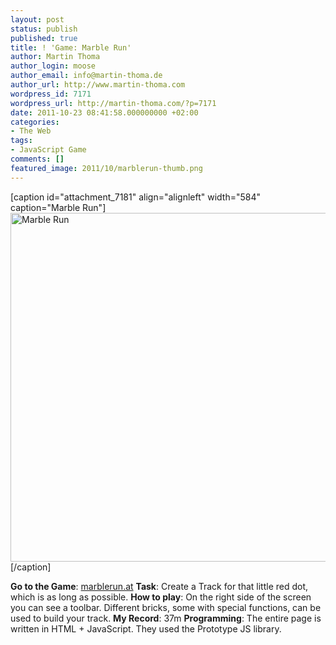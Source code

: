 ```yaml
---
layout: post
status: publish
published: true
title: ! 'Game: Marble Run'
author: Martin Thoma
author_login: moose
author_email: info@martin-thoma.de
author_url: http://www.martin-thoma.com
wordpress_id: 7171
wordpress_url: http://martin-thoma.com/?p=7171
date: 2011-10-23 08:41:58.000000000 +02:00
categories:
- The Web
tags:
- JavaScript Game
comments: []
featured_image: 2011/10/marblerun-thumb.png
---
```

[caption id="attachment_7181" align="alignleft" width="584" caption="Marble Run"]<a href="http://martin-thoma.com/wp-content/uploads/2011/10/marblerun.png"><img src="http://martin-thoma.com/wp-content/uploads/2011/10/marblerun.png" alt="Marble Run" title="Marble Run" width="584" height="558" class="size-full wp-image-7181" /></a>[/caption]

<b>Go to the Game</b>: <a href="http://marblerun.at/tracks/new" rel="nofollow">marblerun.at</a>
<b>Task</b>: Create a Track for that little red dot, which is as long as possible.
<b>How to play</b>: On the right side of the screen you can see a toolbar. Different bricks, some with special functions, can be used to build your track.
<b>My Record</b>: 37m
<b>Programming</b>: The entire page is written in HTML + JavaScript. They used the Prototype JS library.
